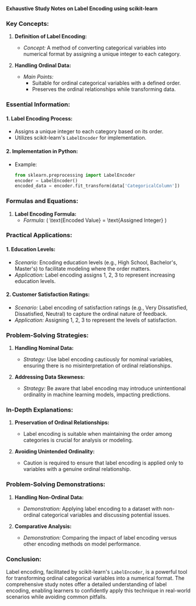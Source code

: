 **Exhaustive Study Notes on Label Encoding using scikit-learn**

### Key Concepts:

1. **Definition of Label Encoding:**
   - *Concept:* A method of converting categorical variables into numerical format by assigning a unique integer to each category.

2. **Handling Ordinal Data:**
   - *Main Points:*
     - Suitable for ordinal categorical variables with a defined order.
     - Preserves the ordinal relationships while transforming data.

### Essential Information:

#### 1. **Label Encoding Process:**
   - Assigns a unique integer to each category based on its order.
   - Utilizes scikit-learn's `LabelEncoder` for implementation.

#### 2. **Implementation in Python:**
   - Example:
     ```python
     from sklearn.preprocessing import LabelEncoder
     encoder = LabelEncoder()
     encoded_data = encoder.fit_transform(data['CategoricalColumn'])
     ```

### Formulas and Equations:

1. **Label Encoding Formula:**
   - *Formula:* \( \text{Encoded Value} = \text{Assigned Integer} \)

### Practical Applications:

#### 1. **Education Levels:**
   - *Scenario:* Encoding education levels (e.g., High School, Bachelor's, Master's) to facilitate modeling where the order matters.
   - *Application:* Label encoding assigns 1, 2, 3 to represent increasing education levels.

#### 2. **Customer Satisfaction Ratings:**
   - *Scenario:* Label encoding of satisfaction ratings (e.g., Very Dissatisfied, Dissatisfied, Neutral) to capture the ordinal nature of feedback.
   - *Application:* Assigning 1, 2, 3 to represent the levels of satisfaction.

### Problem-Solving Strategies:

1. **Handling Nominal Data:**
   - *Strategy:* Use label encoding cautiously for nominal variables, ensuring there is no misinterpretation of ordinal relationships.

2. **Addressing Data Skewness:**
   - *Strategy:* Be aware that label encoding may introduce unintentional ordinality in machine learning models, impacting predictions.

### In-Depth Explanations:

1. **Preservation of Ordinal Relationships:**
   - Label encoding is suitable when maintaining the order among categories is crucial for analysis or modeling.

2. **Avoiding Unintended Ordinality:**
   - Caution is required to ensure that label encoding is applied only to variables with a genuine ordinal relationship.

### Problem-Solving Demonstrations:

1. **Handling Non-Ordinal Data:**
   - *Demonstration:* Applying label encoding to a dataset with non-ordinal categorical variables and discussing potential issues.

2. **Comparative Analysis:**
   - *Demonstration:* Comparing the impact of label encoding versus other encoding methods on model performance.

### Conclusion:

Label encoding, facilitated by scikit-learn's `LabelEncoder`, is a powerful tool for transforming ordinal categorical variables into a numerical format. The comprehensive study notes offer a detailed understanding of label encoding, enabling learners to confidently apply this technique in real-world scenarios while avoiding common pitfalls.